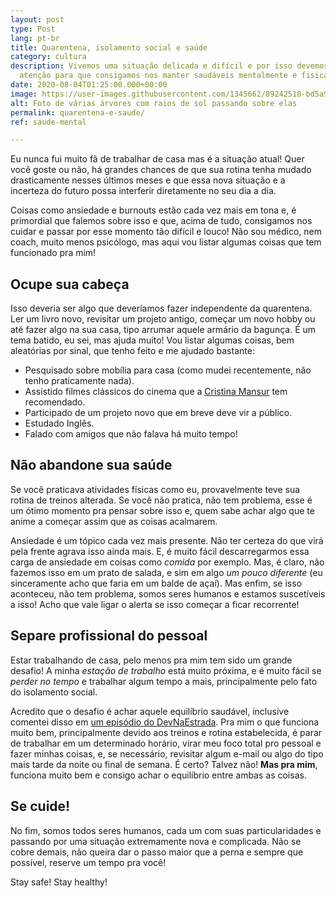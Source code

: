 ```yaml
---
layout: post
type: Post
lang: pt-br
title: Quarentena, isolamento social e saúde
category: cultura
description: Vivemos uma situação delicada e difícil e por isso devemos redobrar a
  atenção para que consigamos nos manter saudáveis mentalmente e fisicamente.
date: 2020-08-04T01:25:00.000+00:00
image: https://user-images.githubusercontent.com/1345662/89242510-bd5a9c00-d5cf-11ea-8a52-d91a5656f361.jpg
alt: Foto de várias árvores com raios de sol passando sobre elas
permalink: quarentena-e-saude/
ref: saude-mental

---
```

Eu nunca fui muito fã de trabalhar de casa mas é a situação atual! Quer você goste ou não, há grandes chances de que sua rotina tenha mudado drasticamente nesses últimos meses e que essa nova situação e a incerteza do futuro possa interferir diretamente no seu dia a dia.

Coisas como ansiedade e burnouts estão cada vez mais em tona e, é primordial que falemos sobre isso e que, acima de tudo, consigamos nos cuidar e passar por esse momento tão difícil e louco! Não sou médico, nem coach, muito menos psicólogo, mas aqui vou listar algumas coisas que tem funcionado pra mim!

## Ocupe sua cabeça

Isso deveria ser algo que deveríamos fazer independente da quarentena. Ler um livro novo, revisitar um projeto antigo, começar um novo hobby ou até fazer algo na sua casa, tipo arrumar aquele armário da bagunça. É um tema batido, eu sei, mas ajuda muito! Vou listar algumas coisas, bem aleatórias por sinal, que tenho feito e me ajudado bastante:

* Pesquisado sobre mobília para casa (como mudei recentemente, não tenho praticamente nada).
* Assistido filmes clássicos do cinema que a [Cristina Mansur](https://twitter.com/cristinamansur) tem recomendado.
* Participado de um projeto novo que em breve deve vir a público.
* Estudado Inglês.
* Falado com amigos que não falava há muito tempo!

## Não abandone sua saúde

Se você praticava atividades físicas como eu, provavelmente teve sua rotina de treinos alterada. Se você não pratica, não tem problema, esse é um ótimo momento pra pensar sobre isso e, quem sabe achar algo que te anime a começar assim que as coisas acalmarem.

Ansiedade é um tópico cada vez mais presente. Não ter certeza do que virá pela frente agrava isso ainda mais. E, é muito fácil descarregarmos essa carga de ansiedade em coisas como _comida_ por exemplo. Mas, é claro, não fazemos isso em um prato de salada, e sim em algo _um pouco diferente_ (eu sinceramente acho que faria em um balde de açaí). Mas enfim, se isso aconteceu, não tem problema, somos seres humanos e estamos suscetíveis a isso! Acho que vale ligar o alerta se isso começar a ficar recorrente!

## Separe profissional do pessoal

Estar trabalhando de casa, pelo menos pra mim tem sido um grande desafio! A minha _estação de trabalho_ está muito próxima, e é muito fácil se _perder no tempo_ e trabalhar algum tempo a mais, principalmente pelo fato do isolamento social.

Acredito que o desafio é achar aquele equilíbrio saudável, inclusive comentei disso em [um episódio do DevNaEstrada](https://devnaestrada.com.br/2020/07/24/devhealthy-06-frontinsampa-edition.html). Pra mim o que funciona muito bem, principalmente devido aos treinos e rotina estabelecida, é parar de trabalhar em um determinado horário, virar meu foco total pro pessoal e fazer minhas coisas, e, se necessário, revisitar algum e-mail ou algo do tipo mais tarde da noite ou final de semana. É certo? Talvez não! **Mas pra mim**, funciona muito bem e consigo achar o equilíbrio entre ambas as coisas.

## Se cuide!

No fim, somos todos seres humanos, cada um com suas particularidades e passando por uma situação extremamente nova e complicada. Não se cobre demais, não queira dar o passo maior que a perna e sempre que possível, reserve um tempo pra você!

Stay safe! Stay healthy!
